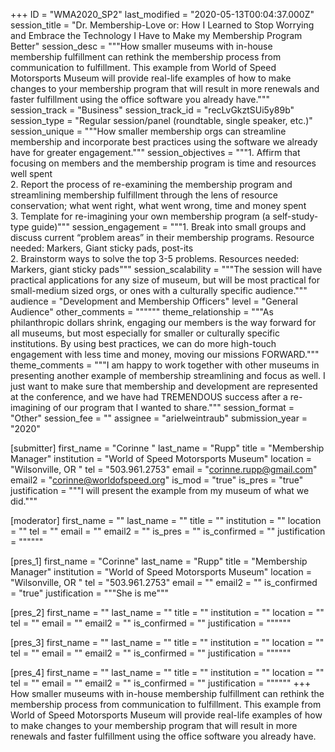 +++
ID = "WMA2020_SP2"
last_modified = "2020-05-13T00:04:37.000Z"
session_title = "Dr. Membership-Love or: How I Learned to Stop Worrying and Embrace the Technology I Have to Make my Membership Program Better"
session_desc = """How smaller museums with in-house membership fulfillment can rethink the membership process from communication to fulfillment. This example from World of Speed Motorsports Museum will provide real-life examples of how to make changes to your membership program that will result in more renewals and faster fulfillment using the office software you already have."""
session_track = "Business"
session_track_id = "recLvGkztSUi5y89b"
session_type = "Regular session/panel (roundtable, single speaker, etc.)"
session_unique = """How smaller membership orgs can streamline membership and incorporate best practices using the software we already have for greater engagement."""
session_objectives = """1.	Affirm that focusing on members and the membership program is time and resources well spent<br>2.	Report the process of re-examining the membership program and streamlining membership fulfillment through the lens of resource conservation; what went right, what went wrong, time and money spent<br>3.	Template for re-imagining your own membership program (a self-study-type guide)"""
session_engagement = """1.	Break into small groups and discuss current “problem areas” in their membership programs. Resource needed: Markers, Giant sticky pads, post-its<br>2.	Brainstorm ways to solve the top 3-5 problems. Resources needed: Markers, giant sticky pads"""
session_scalability = """The session will have practical applications for any size of museum, but will be most practical for small-medium sized orgs, or ones with a culturally specific audience."""
audience = "Development and Membership Officers"
level = "General Audience"
other_comments = """"""
theme_relationship = """As philanthropic dollars shrink, engaging our members is the way forward for all museums, but most especially for smaller or culturally specific institutions. By using best practices, we can do more high-touch engagement with less time and money, moving our missions FORWARD."""
theme_comments = """I am happy to work together with other museums in presenting another example of membership streamlining and focus as well. I just want to make sure that membership and development are represented at the conference, and we have had TREMENDOUS success after a re-imagining of our program that I wanted to share."""
session_format = "Other"
session_fee = ""
assignee = "arielweintraub"
submission_year = "2020"

[submitter]
first_name = "Corinne "
last_name = "Rupp"
title = "Membership Manager"
institution = "World of Speed Motorsports Museum"
location = "Wilsonville, OR "
tel = "503.961.2753"
email = "corinne.rupp@gmail.com"
email2 = "corinne@worldofspeed.org"
is_mod = "true"
is_pres = "true"
justification = """I will present the example from my museum of what we did."""

[moderator]
first_name = ""
last_name = ""
title = ""
institution = ""
location = ""
tel = ""
email = ""
email2 = ""
is_pres = ""
is_confirmed = ""
justification = """"""

[pres_1]
first_name = "Corinne"
last_name = "Rupp"
title = "Membership Manager"
institution = "World of Speed Motorsports Museum"
location = "Wilsonville, OR "
tel = "503.961.2753"
email = ""
email2 = ""
is_confirmed = "true"
justification = """She is me"""

[pres_2]
first_name = ""
last_name = ""
title = ""
institution = ""
location = ""
tel = ""
email = ""
email2 = ""
is_confirmed = ""
justification = """"""

[pres_3]
first_name = ""
last_name = ""
title = ""
institution = ""
location = ""
tel = ""
email = ""
email2 = ""
is_confirmed = ""
justification = """"""

[pres_4]
first_name = ""
last_name = ""
title = ""
institution = ""
location = ""
tel = ""
email = ""
email2 = ""
is_confirmed = ""
justification = """"""
+++
How smaller museums with in-house membership fulfillment can rethink the membership process from communication to fulfillment. This example from World of Speed Motorsports Museum will provide real-life examples of how to make changes to your membership program that will result in more renewals and faster fulfillment using the office software you already have.